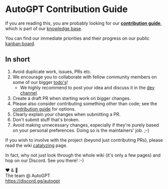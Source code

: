 # AutoGPT Contribution Guide
If you are reading this, you are probably looking for our **[contribution guide]**,
which is part of our [knowledge base].

You can find our immediate priorities and their progress on our public [kanban board].

[contribution guide]: https://github.com/Significant-Gravitas/Nexus/wiki/Contributing
[knowledge base]: https://github.com/Significant-Gravitas/Nexus/wiki
[kanban board]: https://github.com/orgs/Significant-Gravitas/projects/1

## In short
1. Avoid duplicate work, issues, PRs etc.
2. We encourage you to collaborate with fellow community members on some of our bigger
   [todo's][kanban board]!
   * We highly recommend to post your idea and discuss it in the [dev channel].
4. Create a draft PR when starting work on bigger changes.
3. Please also consider contributing something other than code; see the
   [contribution guide] for options.
5. Clearly explain your changes when submitting a PR.
6. Don't submit stuff that's broken.
7. Avoid making unnecessary changes, especially if they're purely based on your personal
   preferences. Doing so is the maintainers' job. ;-)

[dev channel]: https://discord.com/channels/1092243196446249134/1095817829405704305

If you wish to involve with the project (beyond just contributing PRs), please read the
wiki [catalyzing](https://github.com/Significant-Gravitas/Nexus/wiki/Catalyzing) page.

In fact, why not just look through the whole wiki (it's only a few pages) and
hop on our Discord. See you there! :-)

❤️ & 🔆  
The team @ AutoGPT  
https://discord.gg/autogpt

